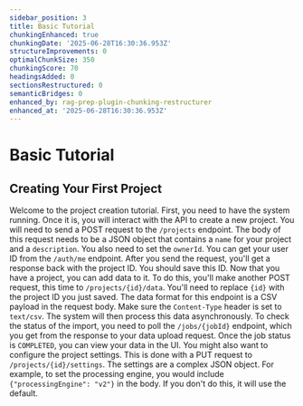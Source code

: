 ```yaml
---
sidebar_position: 3
title: Basic Tutorial
chunkingEnhanced: true
chunkingDate: '2025-06-28T16:30:36.953Z'
structureImprovements: 0
optimalChunkSize: 350
chunkingScore: 70
headingsAdded: 0
sectionsRestructured: 0
semanticBridges: 0
enhanced_by: rag-prep-plugin-chunking-restructurer
enhanced_at: '2025-06-28T16:30:36.953Z'
---
```


# Basic Tutorial

## Creating Your First Project

Welcome to the project creation tutorial. First, you need to have the system running. Once it is, you will interact with the API to create a new project. You will need to send a POST request to the `/projects` endpoint. The body of this request needs to be a JSON object that contains a `name` for your project and a `description`. You also need to set the `ownerId`. You can get your user ID from the `/auth/me` endpoint. After you send the request, you'll get a response back with the project ID. You should save this ID. Now that you have a project, you can add data to it. To do this, you'll make another POST request, this time to `/projects/{id}/data`. You'll need to replace `{id}` with the project ID you just saved. The data format for this endpoint is a CSV payload in the request body. Make sure the `Content-Type` header is set to `text/csv`. The system will then process this data asynchronously. To check the status of the import, you need to poll the `/jobs/{jobId}` endpoint, which you get from the response to your data upload request. Once the job status is `COMPLETED`, you can view your data in the UI. You might also want to configure the project settings. This is done with a PUT request to `/projects/{id}/settings`. The settings are a complex JSON object. For example, to set the processing engine, you would include `{"processingEngine": "v2"}` in the body. If you don't do this, it will use the default.

